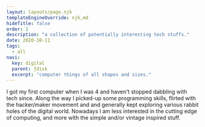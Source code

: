 ```yaml
---
layout: layouts/page.njk
templateEngineOverride: njk,md
hideTitle: false
order: 2
description: "a collection of potentially interesting tech stuffs."
date: 2020-10-11
tags: 
  - all
navi:
  key: digital
  parent: ƒdisk
  excerpt: "computer things of all shapes and sizes."
---
```


I got my first computer when I was 4 and haven't stopped dabbling with tech since. Along the way I picked-up some programming skills, flirted with the hacker/maker movement and and generally kept exploring various rabbit holes of the digital world. Nowadays I am less interested in the cutting edge of computing, and more with the simple and/or vintage inspired stuff. 